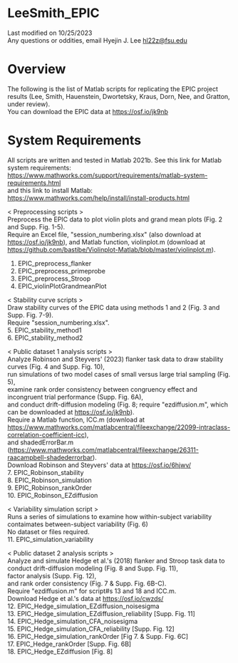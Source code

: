 # LeeSmith_EPIC
Last modified on 10/25/2023 <br/>
Any questions or oddities, email Hyejin J. Lee hl22z@fsu.edu <br/>

# Overview
The following is the list of Matlab scripts for replicating the EPIC project results (Lee, Smith, Hauenstein, Dwortetsky, Kraus, Dorn, Nee, and Gratton, under review). <br/>
You can download the EPIC data at https://osf.io/jk9nb <br/>

# System Requirements
All scripts are written and tested in Matlab 2021b.
See this link for Matlab system requirements: https://www.mathworks.com/support/requirements/matlab-system-requirements.html <br/>
and this link to install Matlab: https://www.mathworks.com/help/install/install-products.html

< Preprocessing scripts > <br/>
Preprocess the EPIC data to plot violin plots and grand mean plots (Fig. 2 and Supp. Fig. 1-5). <br/>
Require an Excel file, "session_numbering.xlsx" (also download at https://osf.io/jk9nb), and Matlab function, violinplot.m (download at https://github.com/bastibe/Violinplot-Matlab/blob/master/violinplot.m). <br/>
1. EPIC_preprocess_flanker <br/>
2. EPIC_preprocess_primeprobe <br/>
3. EPIC_preprocess_Stroop <br/>
4. EPIC_violinPlotGrandmeanPlot <br/>

< Stability curve scripts > <br/>
Draw stability curves of the EPIC data using methods 1 and 2 (Fig. 3 and Supp. Fig. 7-9). <br/>
Require "session_numbering.xlsx". <br/>
5. EPIC_stability_method1 <br/>
6. EPIC_stability_method2 <br/>

< Public dataset 1 analysis scripts > <br/>
Analyze Robinson and Steyvers' (2023) flanker task data to draw stability curves (Fig. 4 and Supp. Fig. 10), <br/>
run simulations of two model cases of small versus large trial sampling (Fig. 5), <br/>
examine rank order consistency between congruency effect and incongruent trial performance (Supp. Fig. 6A), <br/>
and conduct drift-diffusion modeling (Fig. 8; require "ezdiffusion.m", which can be downloaded at https://osf.io/jk9nb). <br/>
Require a Matlab function, ICC.m (download at https://www.mathworks.com/matlabcentral/fileexchange/22099-intraclass-correlation-coefficient-icc), <br/>
and shadedErrorBar.m (https://www.mathworks.com/matlabcentral/fileexchange/26311-raacampbell-shadederrorbar). <br/>
Download Robinson and Steyvers' data at https://osf.io/6hjwv/ <br/>
7. EPIC_Robinson_stability <br/>
8. EPIC_Robinson_simulation <br/>
9. EPIC_Robinson_rankOrder <br/>
10. EPIC_Robinson_EZdiffusion <br/>

< Variability simulation script > <br/>
Runs a series of simulations to examine how within-subject variability contaimates between-subject variability (Fig. 6) <br/>
No dataset or files required. <br/>
11. EPIC_simulation_variability <br/>

< Public dataset 2 analysis scripts > <br/>
Analyze and simulate Hedge et al.'s (2018) flanker and Stroop task data to conduct drift-diffusion modeling (Fig. 8 and Supp. Fig. 11), <br/>
factor analysis (Supp. Fig. 12), <br/>
and rank order consistency (Fig. 7 & Supp. Fig. 6B-C). <br/>
Require "ezdiffusion.m" for script#s 13 and 18 and ICC.m. <br/>
Download Hedge et al.'s data at https://osf.io/cwzds/ <br/>
12. EPIC_Hedge_simulation_EZdiffusion_noisesigma <br/>
13. EPIC_Hedge_simulation_EZdiffusion_reliability [Supp. Fig. 11] <br/>
14. EPIC_Hedge_simulation_CFA_noisesigma <br/>
15. EPIC_Hedge_simulation_CFA_reliability [Supp. Fig. 12] <br/>
16. EPIC_Hedge_simulation_rankOrder [Fig 7. & Supp. Fig. 6C] <br/>
17. EPIC_Hedge_rankOrder [Supp. Fig. 6B] <br/>
18. EPIC_Hedge_EZdiffusion [Fig. 8] <br/>
